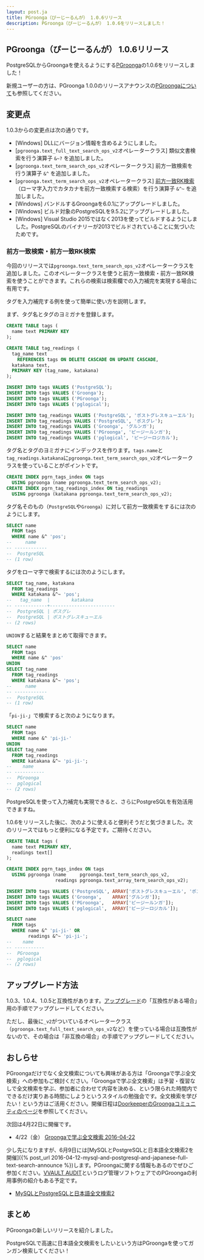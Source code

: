 ```yaml
---
layout: post.ja
title: PGroonga（ぴーじーるんが） 1.0.6リリース
description: PGroonga（ぴーじーるんが） 1.0.6をリリースしました！
---
```


## PGroonga（ぴーじーるんが） 1.0.6リリース

PostgreSQLからGroongaを使えるようにする[PGroonga](http://pgroonga.github.io/ja/)の1.0.6をリリースしました！

新規ユーザーの方は、PGroonga 1.0.0のリリースアナウンスの[PGroongaについて](/ja/blog/2015/10/29/pgroonga-1.0.0.html#pgroonga)も参照してください。

## 変更点

1.0.3からの変更点は次の通りです。

  * [Windows] DLLにバージョン情報を含めるようにしました。
  * [`pgroonga.text_full_text_search_ops_v2`オペレータークラス] 類似文書検索を行う演算子 `&~?` を追加しました。
  * [`pgroonga.text_term_search_ops_v2`オペレータークラス] 前方一致検索を行う演算子 `&^` を追加しました。
  * [`pgroonga.text_term_search_ops_v2`オペレータークラス] [前方一致RK検索](http://groonga.org/ja/docs/reference/operations/prefix_rk_search.html)（ローマ字入力でカタカナを前方一致検索する検索）を行う演算子 `&^~` を追加しました。
  * [Windows] バンドルするGroongaを6.0.1にアップグレードしました。
  * [Windows] ビルド対象のPostgreSQLを9.5.2にアップグレードしました。
  * [Windows] Visual Studio 2015ではなく2013を使ってビルドするようにしました。PostgreSQLのバイナリーが2013でビルドされていることに気づいたためです。

### 前方一致検索・前方一致RK検索

今回のリリースでは`pgroonga.text_term_search_ops_v2`オペレータークラスを追加しました。このオペレータークラスを使うと前方一致検索・前方一致RK検索を使うことができます。これらの検索は検索欄での入力補完を実現する場合に有用です。

タグを入力補完する例を使って簡単に使い方を説明します。

まず、タグ名とタグのヨミガナを登録します。

```sql
CREATE TABLE tags (
  name text PRIMARY KEY
);

CREATE TABLE tag_readings (
  tag_name text
    REFERENCES tags ON DELETE CASCADE ON UPDATE CASCADE,
  katakana text,
  PRIMARY KEY (tag_name, katakana)
);

INSERT INTO tags VALUES ('PostgreSQL');
INSERT INTO tags VALUES ('Groonga');
INSERT INTO tags VALUES ('PGroonga');
INSERT INTO tags VALUES ('pglogical');

INSERT INTO tag_readings VALUES ('PostgreSQL', 'ポストグレスキューエル');
INSERT INTO tag_readings VALUES ('PostgreSQL', 'ポスグレ');
INSERT INTO tag_readings VALUES ('Groonga', 'グルンガ');
INSERT INTO tag_readings VALUES ('PGroonga', 'ピージールンガ');
INSERT INTO tag_readings VALUES ('pglogical', 'ピージーロジカル');
```

タグ名とタグのヨミガナにインデックスを作ります。`tags.name`と`tag_readings.katakana`に`pgroonga.text_term_search_ops_v2`オペレータークラスを使っていることがポイントです。

```sql
CREATE INDEX pgrn_tags_index ON tags
  USING pgroonga (name pgroonga.text_term_search_ops_v2);
CREATE INDEX pgrn_tag_readings_index ON tag_readings
  USING pgroonga (katakana pgroonga.text_term_search_ops_v2);
```

タグ名そのもの（`PostgreSQL`や`Groonga`）に対して前方一致検索をするには次のようにします。

```sql
SELECT name
  FROM tags
  WHERE name &^ 'pos';
--     name    
-- ------------
--  PostgreSQL
-- (1 row)
```

タグをローマ字で検索するには次のようにします。

```sql
SELECT tag_name, katakana
  FROM tag_readings
  WHERE katakana &^~ 'pos';
--   tag_name  |        katakana        
-- ------------+------------------------
--  PostgreSQL | ポスグレ
--  PostgreSQL | ポストグレスキューエル
-- (2 rows)
```

`UNION`すると結果をまとめて取得できます。

```sql
SELECT name
  FROM tags
  WHERE name &^ 'pos'
UNION
SELECT tag_name
  FROM tag_readings
  WHERE katakana &^~ 'pos';
--     name    
-- ------------
--  PostgreSQL
-- (1 row)
```

「`pi-ji-`」で検索すると次のようになります。

```sql
SELECT name
  FROM tags
  WHERE name &^ 'pi-ji-'
UNION
SELECT tag_name
  FROM tag_readings
  WHERE katakana &^~ 'pi-ji-';
--    name    
-- -----------
--  PGroonga
--  pglogical
-- (2 rows)
```

PostgreSQLを使って入力補完も実現できると、さらにPostgreSQLを有効活用できますね。

1.0.6をリリースした後に、次のように使えると便利そうだと気づきました。次のリリースではもっと便利になる予定です。ご期待ください。

```sql
CREATE TABLE tags (
  name text PRIMARY KEY,
  readings text[]
);

CREATE INDEX pgrn_tags_index ON tags
  USING pgroonga (name     pgroonga.text_term_search_ops_v2,
                  readings pgroonga.text_array_term_search_ops_v2);

INSERT INTO tags VALUES ('PostgreSQL', ARRAY['ポストグレスキューエル', 'ポスグレ']);
INSERT INTO tags VALUES ('Groonga',    ARRAY['グルンガ']);
INSERT INTO tags VALUES ('PGroonga',   ARRAY['ピージールンガ']);
INSERT INTO tags VALUES ('pglogical',  ARRAY['ピージーロジカル']);

SELECT name
  FROM tags
  WHERE name &^ 'pi-ji-' OR
        readings &^~ 'pi-ji-';
--    name    
-- -----------
--  PGroonga
--  pglogical
-- (2 rows)
```

## アップグレード方法

1.0.3、1.0.4、1.0.5と互換性があります。[アップグレード](http://pgroonga.github.io/ja/upgrade/)の「互換性がある場合」用の手順でアップグレードしてください。

ただし、最後に`_v2`がついているオペレータークラス（`pgroonga.text_full_text_search_ops_v2`など）を使っている場合は互換性がないので、その場合は「非互換の場合」の手順でアップグレードしてください。

## おしらせ

PGroongaだけでなく全文検索についても興味がある方は「Groongaで学ぶ全文検索」への参加もご検討ください。「Groongaで学ぶ全文検索」は予習・復習なしで全文検索を学ぶ、参加者に合わせて内容を決める、という限られた時間内でできるだけ実りある時間にしようというスタイルの勉強会です。全文検索を学びたい！という方はご活用ください。開催日程は[DoorkeeperのGroongaコミュニティのページ](https://groonga.doorkeeper.jp/)を参照してください。

次回は4月22日に開催です。

  * 4/22（金） [Groongaで学ぶ全文検索 2016-04-22](https://groonga.doorkeeper.jp/events/41978)

少し先になりますが、6月9日には[MySQLとPostgreSQLと日本語全文検索2を開催]({% post_url 2016-04-12-mysql-and-postgresql-and-japanese-full-text-search-announce %})します。PGroongaに関する情報もあるのでぜひご参加ください。[VVAULT AUDIT](http://vvault.jp/product/vvault-audit/index.html)というログ管理ソフトウェアでのPGroongaの利用事例の紹介もある予定です。

  * [MySQLとPostgreSQLと日本語全文検索2](https://groonga.doorkeeper.jp/events/41770)

## まとめ

PGroongaの新しいリリースを紹介しました。

PostgreSQLで高速に日本語全文検索をしたいという方はPGroongaを使ってガンガン検索してください！

